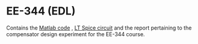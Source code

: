 # EE-344 (EDL)
Contains the [Matlab code](compensator.m) , [LT Spice circuit](compensator_circuit.asc) and the report pertaining to the compensator design experiment for the EE-344 course.
